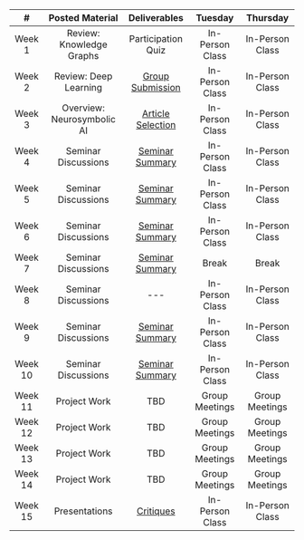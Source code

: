 |    #    |            Posted Material            |             Deliverables              |           Tuesday          |          Thursday          |
|:-------:|:-------------------------------------:|:-------------------------------------:|:--------------------------:|:--------------------------:|
|  Week 1 |       Review: Knowledge Graphs        |          Participation Quiz           |       In-Person Class      |       In-Person Class      |
|  Week 2 |        Review: Deep Learning          | [Group Submission](../project-deliverables/administrivia.md)       |       In-Person Class      |       In-Person Class      |
|  Week 3 |      Overview: Neurosymbolic AI       | [Article Selection](../templates/select.md)|  In-Person Class      |       In-Person Class      |
|  Week 4 |          Seminar Discussions          | [Seminar Summary](../templates/summary.md) |  In-Person Class      |       In-Person Class      |
|  Week 5 |          Seminar Discussions          | [Seminar Summary](../templates/summary.md) |  In-Person Class      |       In-Person Class      |
|  Week 6 |          Seminar Discussions          | [Seminar Summary](../templates/summary.md) |  In-Person Class      |       In-Person Class      |
|  Week 7 |          Seminar Discussions          | [Seminar Summary](../templates/summary.md) |       Break           |            Break           |
|  Week 8 |          Seminar Discussions          |                  ---                       |  In-Person Class      |       In-Person Class      |
|  Week 9 |          Seminar Discussions          | [Seminar Summary](../templates/summary.md) |  In-Person Class      |       In-Person Class      |
| Week 10 |          Seminar Discussions          | [Seminar Summary](../templates/summary.md) |  In-Person Class      |       In-Person Class      |
| Week 11 |              Project Work             |                  TBD                  |       Group Meetings       |       Group Meetings       |
| Week 12 |              Project Work             |                  TBD                  |       Group Meetings       |       Group Meetings       |
| Week 13 |              Project Work             |                  TBD                  |       Group Meetings       |       Group Meetings       |
| Week 14 |              Project Work             |                  TBD                  |       Group Meetings       |       Group Meetings       |
| Week 15 |             Presentations             | [Critiques](../templates/critique.md) |       In-Person Class      |       In-Person Class      |
